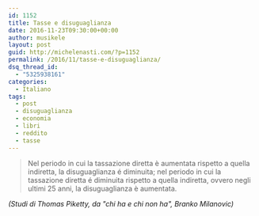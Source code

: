 ```yaml
---
id: 1152
title: Tasse e disuguaglianza
date: 2016-11-23T09:30:00+00:00
author: musikele
layout: post
guid: http://michelenasti.com/?p=1152
permalink: /2016/11/tasse-e-disuguaglianza/
dsq_thread_id:
  - "5325938161"
categories:
  - Italiano
tags:
  - post
  - disuguaglianza
  - economia
  - libri
  - reddito
  - tasse
---
```

> Nel periodo in cui la tassazione diretta è aumentata rispetto a quella indiretta, la disuguaglianza é diminuita; nel periodo in cui la tassazione diretta é diminuita rispetto a quella indiretta, ovvero negli ultimi 25 anni, la disuguaglianza è aumentata. 

_(Studi di Thomas Piketty, da "chi ha e chi non ha", Branko Milanovic)_